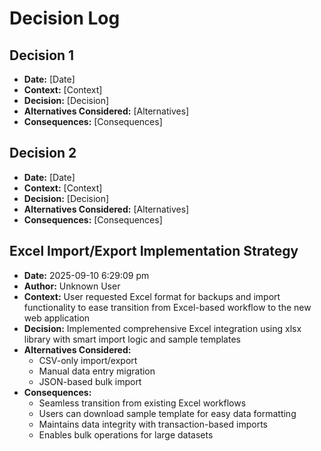 # Decision Log

## Decision 1
- **Date:** [Date]
- **Context:** [Context]
- **Decision:** [Decision]
- **Alternatives Considered:** [Alternatives]
- **Consequences:** [Consequences]

## Decision 2
- **Date:** [Date]
- **Context:** [Context]
- **Decision:** [Decision]
- **Alternatives Considered:** [Alternatives]
- **Consequences:** [Consequences]

## Excel Import/Export Implementation Strategy
- **Date:** 2025-09-10 6:29:09 pm
- **Author:** Unknown User
- **Context:** User requested Excel format for backups and import functionality to ease transition from Excel-based workflow to the new web application
- **Decision:** Implemented comprehensive Excel integration using xlsx library with smart import logic and sample templates
- **Alternatives Considered:** 
  - CSV-only import/export
  - Manual data entry migration
  - JSON-based bulk import
- **Consequences:** 
  - Seamless transition from existing Excel workflows
  - Users can download sample template for easy data formatting
  - Maintains data integrity with transaction-based imports
  - Enables bulk operations for large datasets
